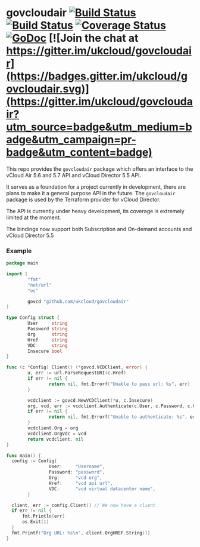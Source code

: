 # govcloudair [![Build Status](https://ci.vmware.run/api/badges/ukcloud/govcloudair/status.svg)](https://ci.vmware.run/ukcloud/govcloudair) [![Build Status](https://travis-ci.org/ukcloud/govcloudair.svg?branch=master)](https://travis-ci.org/ukcloud/govcloudair) [![Coverage Status](https://coveralls.io/repos/ukcloud/govcloudair/badge.svg?branch=master&service=github)](https://coveralls.io/github/ukcloud/govcloudair?branch=master) [![GoDoc](https://godoc.org/github.com/ukcloud/govcloudair?status.svg)](http://godoc.org/github.com/ukcloud/govcloudair) [![Join the chat at https://gitter.im/ukcloud/govcloudair](https://badges.gitter.im/ukcloud/govcloudair.svg)](https://gitter.im/ukcloud/govcloudair?utm_source=badge&utm_medium=badge&utm_campaign=pr-badge&utm_content=badge)
This repo provides the `govcloudair` package which offers an interface to the vCloud Air 5.6 and 5.7 API and vCloud Director 5.5 API.

It serves as a foundation for a project currently in development, there are plans to make it a general purpose API in the future. The `govcloudair` package is used by the Terraform provider for vCloud Director.

The API is currently under heavy development, its coverage is extremely limited at the moment.

The bindings now support both Subscription and On-demand accounts and vCloud Director 5.5

### Example ###

```go
package main

import (
        "fmt"
        "net/url"
        "os"

        govcd "github.com/ukcloud/govcloudair"
)

type Config struct {
        User     string
        Password string
        Org      string
        Href     string
        VDC      string
        Insecure bool
}

func (c *Config) Client() (*govcd.VCDClient, error) {
        u, err := url.ParseRequestURI(c.Href)
        if err != nil {
                return nil, fmt.Errorf("Unable to pass url: %s", err)
        }

        vcdclient := govcd.NewVCDClient(*u, c.Insecure)
        org, vcd, err := vcdclient.Authenticate(c.User, c.Password, c.Org, c.VDC)
        if err != nil {
                return nil, fmt.Errorf("Unable to authenticate: %s", err)
        }
        vcdclient.Org = org
        vcdclient.OrgVdc = vcd
        return vcdclient, nil
}

func main() {
  config := Config{
                User:     "Username",
                Password: "password",
                Org:      "vcd org",
                Href:     "vcd api url",
                VDC:      "vcd virtual datacenter name",
        }

  client, err := config.Client() // We now have a client
  if err != nil {
      fmt.Println(err)
      os.Exit(1)
  }
  fmt.Printf("Org URL: %s\n", client.OrgHREF.String())
}
```


